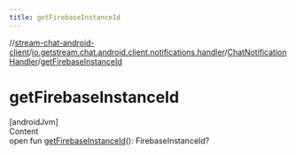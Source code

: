 ```yaml
---
title: getFirebaseInstanceId
---
```

//[stream-chat-android-client](../../../index.md)/[io.getstream.chat.android.client.notifications.handler](../index.md)/[ChatNotificationHandler](index.md)/[getFirebaseInstanceId](getFirebaseInstanceId.md)



# getFirebaseInstanceId  
[androidJvm]  
Content  
open fun [getFirebaseInstanceId](getFirebaseInstanceId.md)(): FirebaseInstanceId?  



